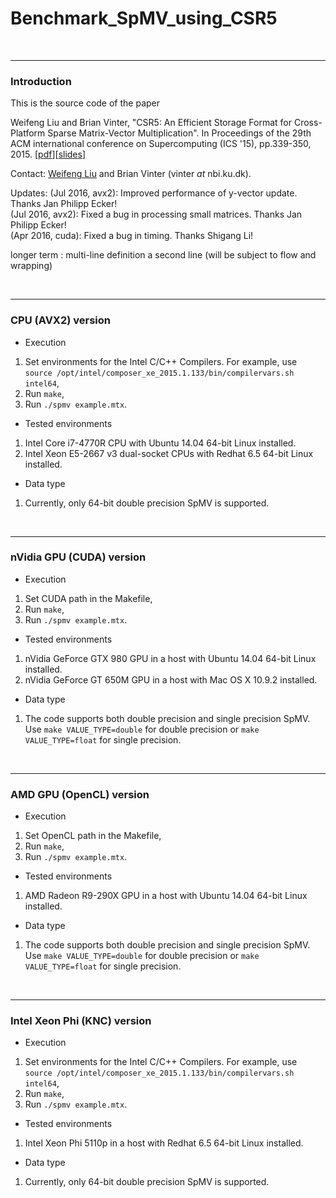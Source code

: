 # Benchmark_SpMV_using_CSR5

<br><hr>
<h3>Introduction</h3>

This is the source code of the paper

Weifeng Liu and Brian Vinter, "CSR5: An Efficient Storage Format for Cross-Platform Sparse Matrix-Vector Multiplication". In Proceedings of the 29th ACM international conference on Supercomputing (ICS '15), pp.339-350, 2015. 
[<a href="http://www.nbi.dk/~weifeng/papers/CSR5_Liu_ics15.pdf">pdf</a>][<a href="http://www.nbi.dk/~weifeng/slides/CSR5_Liu_ics15_slides.pptx">slides</a>]

Contact: <a href="http://www.nbi.dk/~weifeng/">Weifeng Liu</a> and Brian Vinter (vinter _at_ nbi.ku.dk).

Updates:
   (Jul 2016, avx2): Improved performance of y-vector update. Thanks Jan Philipp Ecker!  
   (Jul 2016, avx2): Fixed a bug in processing small matrices. Thanks Jan Philipp Ecker!  
   (Apr 2016, cuda): Fixed a bug in timing. Thanks Shigang Li!  

longer term
  : multi-line definition
  a second line (will be subject to flow and wrapping)
  
<br><hr>
<h3>CPU (AVX2) version</h3>

- Execution

1. Set environments for the Intel C/C++ Compilers. For example, use ``source /opt/intel/composer_xe_2015.1.133/bin/compilervars.sh intel64``,
2. Run ``make``,
3. Run ``./spmv example.mtx``.

- Tested environments

1. Intel Core i7-4770R CPU with Ubuntu 14.04 64-bit Linux installed.
2. Intel Xeon E5-2667 v3 dual-socket CPUs with Redhat 6.5 64-bit Linux installed.

- Data type

1. Currently, only 64-bit double precision SpMV is supported.

<br><hr>
<h3>nVidia GPU (CUDA) version</h3>

- Execution

1. Set CUDA path in the Makefile,
2. Run ``make``,
3. Run ``./spmv example.mtx``.

- Tested environments

1. nVidia GeForce GTX 980 GPU in a host with Ubuntu 14.04 64-bit Linux installed.
2. nVidia GeForce GT 650M GPU in a host with Mac OS X 10.9.2 installed.

- Data type

1. The code supports both double precision and single precision SpMV. Use ``make VALUE_TYPE=double`` for double precision or ``make VALUE_TYPE=float`` for single precision.

<br><hr>
<h3>AMD GPU (OpenCL) version</h3>

- Execution

1. Set OpenCL path in the Makefile,
2. Run ``make``,
3. Run ``./spmv example.mtx``.

- Tested environments

1. AMD Radeon R9-290X GPU in a host with Ubuntu 14.04 64-bit Linux installed.

- Data type

1. The code supports both double precision and single precision SpMV. Use ``make VALUE_TYPE=double`` for double precision or ``make VALUE_TYPE=float`` for single precision.

<br><hr>
<h3>Intel Xeon Phi (KNC) version</h3>

- Execution

1. Set environments for the Intel C/C++ Compilers. For example, use ``source /opt/intel/composer_xe_2015.1.133/bin/compilervars.sh intel64``,
2. Run ``make``,
3. Run ``./spmv example.mtx``.

- Tested environments

1. Intel Xeon Phi 5110p in a host with Redhat 6.5 64-bit Linux installed.

- Data type

1. Currently, only 64-bit double precision SpMV is supported.
